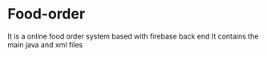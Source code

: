 # Food-order
It is a online food order system based with firebase back end
It contains the main java and xml files
